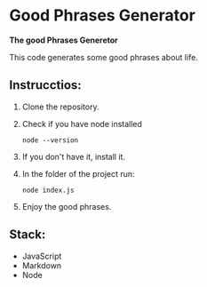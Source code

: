 # Good Phrases Generator

 **The good Phrases Generetor**
 
   This code generates some good phrases about life.

 ## Instrucctios: 
 1. Clone the repository.
 2. Check if you have node installed

        node --version

 3. If you don't have it, install it.
 4. In the folder of the project run:

        node index.js
        
 5. Enjoy the good phrases.

 ## Stack:
   + JavaScript
   + Markdown
   + Node